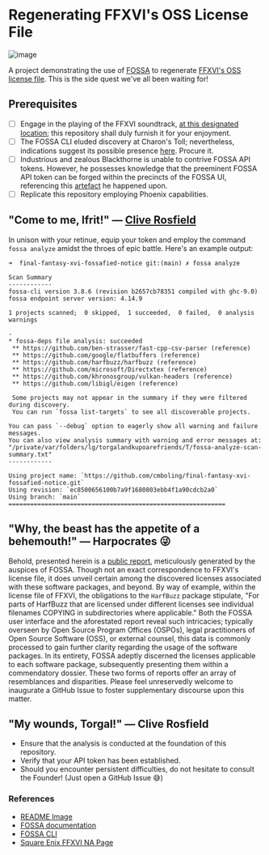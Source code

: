 # Regenerating FFXVI's OSS License File

![image](https://github.com/cmboling/final-fantasy-xvi-fossafied-notice/assets/1427948/09a0d519-52d8-44b8-ab0f-d4decd02c20b)

A project demonstrating the use of [FOSSA](https://fossa.com/) to regenerate [FFXVI's OSS license file](https://www.youtube.com/shorts/upOlWzI2jlQ). This is the side quest we've all been waiting for!

## Prerequisites

 - [ ] Engage in the playing of the FFXVI soundtrack, [at this designated location](https://www.youtube.com/watch?v=58lNeY2Gpqk&list=PLFHRxdgR3MH8JOUcavLuNgfCTzkXCjUQQ&index=3); this repository shall duly furnish it for your enjoyment.
 - [ ] The FOSSA CLI eluded discovery at Charon's Toll; nevertheless, indications suggest its possible presence [here](https://github.com/fossas/fossa-cli). Procure it.
 - [ ] Industrious and zealous Blackthorne is unable to contrive FOSSA API tokens. However, he possesses knowledge that the preeminent FOSSA API token can be forged within the precincts of the FOSSA UI, referencing this [artefact](https://docs.fossa.com/docs/api-reference#push-only-api-token) he happened upon.
 - [ ] Replicate this repository employing Phoenix capabilities.
 
 ## "Come to me, Ifrit!" ― [Clive Rosfield](https://www.square-enix-games.com/en_US/news/becoming-clive-ben-starr-talks-final-fantasy-xvi)
 
 In unison with your retinue, equip your token and employ the command `fossa analyze` amidst the throes of epic battle. Here's an example output:

 ```
➜  final-fantasy-xvi-fossafied-notice git:(main) ✗ fossa analyze

Scan Summary
------------
fossa-cli version 3.8.6 (revision b2657cb78351 compiled with ghc-9.0)
fossa endpoint server version: 4.14.9

1 projects scanned;  0 skipped,  1 succeeded,  0 failed,  0 analysis warnings

-
* fossa-deps file analysis: succeeded
  ** https://github.com/ben-strasser/fast-cpp-csv-parser (reference)
  ** https://github.com/google/flatbuffers (reference)
  ** https://github.com/harfbuzz/harfbuzz (reference)
  ** https://github.com/microsoft/Directxtex (reference)
  ** https://github.com/khronosgroup/vulkan-headers (reference)
  ** https://github.com/libigl/eigen (reference)

  Some projects may not appear in the summary if they were filtered during discovery.
  You can run `fossa list-targets` to see all discoverable projects.

You can pass `--debug` option to eagerly show all warning and failure messages.
You can also view analysis summary with warning and error messages at: "/private/var/folders/lg/torgalandkupoarefriends/T/fossa-analyze-scan-summary.txt"
------------

Using project name: `https://github.com/cmboling/final-fantasy-xvi-fossafied-notice.git`
Using revision: `ec8500656100b7a9f1680803ebb4f1a90cdcb2a0`
Using branch: `main`
============================================================
```

## "Why, the beast has the appetite of a behemouth!" ― Harpocrates 😜

Behold, presented herein is a [public report](https://app.fossa.com/reports/cf26a84d-fd9a-41ed-8f7f-1728a97b92e3), meticulously generated by the auspices of FOSSA. Though not an exact correspondence to FFXVI's license file, it does unveil certain among the discovered licenses associated with these software packages, and beyond. By way of example, within the license file of FFXVI, the obligations to the `HarfBuzz` package stipulate, "For parts of HarfBuzz that are licensed under different licenses see individual filenames COPYING in subdirectories where applicable." Both the FOSSA user interface and the aforestated report reveal such intricacies; typically overseen by Open Source Program Offices (OSPOs), legal practitioners of Open Source Software (OSS), or external counsel, this data is commonly processed to gain further clarity regarding the usage of the software packages. In its entirety, FOSSA adeptly discerned the licenses applicable to each software package, subsequently presenting them within a commendatory dossier. These two forms of reports offer an array of resemblances and disparities. Please feel unreservedly welcome to inaugurate a GitHub Issue to foster supplementary discourse upon this matter.

## "My wounds, Torgal!" ― Clive Rosfield

- Ensure that the analysis is conducted at the foundation of this repository.
- Verify that your API token has been established.
- Should you encounter persistent difficulties, do not hesitate to consult the Founder! (Just open a GitHub Issue 😅)


### References
- [README Image](https://finishing-touch.tumblr.com/post/716624527409496064/all-aboard-the-ffxvi-hype-train)
- [FOSSA documentation](https://docs.fossa.com)
- [FOSSA CLI](https://github.com/fossas/fossa-cli)
- [Square Enix FFXVI NA Page](https://na.finalfantasyxvi.com/)
